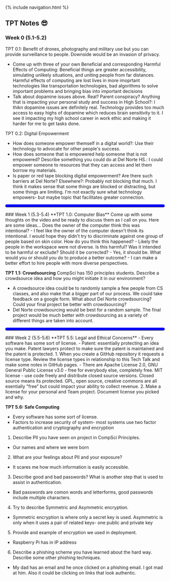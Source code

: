 {% include navigation.html %}

## TPT Notes 😎
### Week 0 (5.1-5.2)
TPT 0.1: Benefit of drones, photography and military use but you can provide surveillance to people. Downside would be an invasion of privacy.
- Come up with three of your own Beneficial and corresponding Harmful Effects of Computing: Beneficial things are greater accessibility, simulating unlikely situations, and uniting people from far distances. Harmful effects of computing are lost lives in more imoprtant technologies like transportation technologies, bad algorithms to solve important problems and bringing bias into important decisions
- Talk about dopamine issues above. Real? Parent conspiracy? Anything that is impacting your personal study and success in High School?: I thikn dopamine issues are definitely real. Technology provides too much access to easy highs of dopamine which reduces brain sensitivity to it. I see it impacting my high school career in work ethic and making it harder for me to get tasks done.

TPT 0.2: Digital Empowerment
- How does someone empower themself in a digital world?: Use their technology to advocate for other people's success.
- How does someone that is empowered help someone that is not empowered? Describe something you could do at Del Norte HS.: I could empower someone to resources that they can access and let them borrow my materials.
- Is paper or red tape blocking digital empowerment? Are there such barriers at Del Norte? Elsewhere?: Probably not blocking that much. I think it makes sense that some things are blocked or distracting, but some things are limiting. I'm not exactly sure what technology empowers- but maybe topic that facilitates greater connection.
<hr style="  border-top: 8px solid blue;
  border-radius: 5px;">
### Week 1 (5.3-5.4)
**TPT 1.0: Computer Bias**
Come up with some thoughts on the video and be ready to discuss them as I call on you. Here are some ideas...
Does the owner of the computer think this was intentional?
- I feel like the owner of the computer doesn't think its intentional. I would hope they didn't try to discriminate against one group of people based on skin color.
How do you think this happened?
- Likely the people in the workspace were not diverse.
Is this harmful? Was it intended to be harmful or exclude?
Should it be corrected?
- Yes, it should be.
What would you or should you do to produce a better outcome?
- I can make a better effort to hire people with more diverse perspectives.

**TPT 1.1: Crowdsourcing**
CompSci has 150 principles students. Describe a crowdsource idea and how you might initiate it in our environment?
- A crowdsource idea could be to randomly sample a few people from CS classes, and also make that a bigger part of our process. We could take feedback on a google form.
What about Del Norte crowdsourcing? Could your final project be better with crowdsourcing?
- Del Norte crowdsourcing would be best for a random sample. The final project would be much better with crowdsourcing as a variety of different things are taken into account.
<hr style="  border-top: 8px solid blue;
  border-radius: 5px;">
### Week 2 (5.5-5.6)
**TPT 5.5: Legal and Ethical Concerns**
- Every software has some sort of license. 
- Patent: essentially protecting an idea you make. Patent lawyers protect to make sure the patent is maintained and the patent is protected. 
1. When you create a GitHub repository it requests a license type. Review the license types in relationship to this Tech Talk and make some notes in GitHub pages.
- There are Apache License 2.0, GNU General Public License v3.0 - free for everybody else, completely free. MIT license - use code freely and distribute closed source versions. Closed source means its protected. GPL, open source, creative commons are all esentially "free" but could impact your ability to collect revenue.
2. Make a license for your personal and Team project. Document license you picked and why.

**TPT 5.6: Safe Computing**
- Every software has some sort of license.
- Factors to increase security of system- most systems use two factor authentication and cryptography and encryption
1. Describe PII you have seen on project in CompSci Principles.
- Our names and where we were born
2. What are your feelings about PII and your exposure?
- It scares me how much information is easily accessible.
3. Describe good and bad passwords? What is another step that is used to assist in authentication.
- Bad passwords are comon words and letterforms, good passwords include multiple characters.
4. Try to describe Symmetric and Asymmetric encryption.
- Symmetric encryption is where only a secret key is used. Asymmetric is only when it uses a pair of related keys- one public and private key
5. Provide and example of encryption we used in deployment.
- Raspberry Pi has in IP address
6. Describe a phishing scheme you have learned about the hard way. Describe some other phishing techniques.
- My dad has an email and he once clicked on a phishing email. I got mad at him. Also it could be clicking on links that look authentic.
